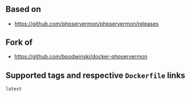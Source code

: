# 

## Based on
- https://github.com/phpservermon/phpservermon/releases

## Fork of
- https://github.com/bpodwinski/docker-phpservermon

## Supported tags and respective `Dockerfile` links

`latest`

